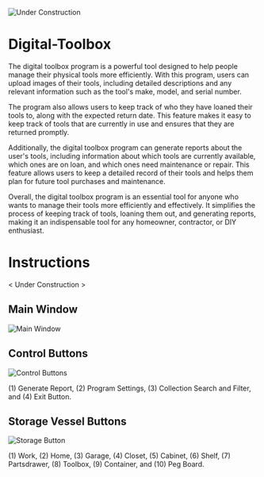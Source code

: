 ![Under Construction](https://user-images.githubusercontent.com/90804577/235811089-80b9bb64-8190-4145-b768-4a4fa93bdb05.png)

# Digital-Toolbox

The digital toolbox program is a powerful tool designed to help people manage their physical tools more efficiently. With this program, users can upload images of their tools, including detailed descriptions and any relevant information such as the tool's make, model, and serial number.

The program also allows users to keep track of who they have loaned their tools to, along with the expected return date. This feature makes it easy to keep track of tools that are currently in use and ensures that they are returned promptly.

Additionally, the digital toolbox program can generate reports about the user's tools, including information about which tools are currently available, which ones are on loan, and which ones need maintenance or repair. This feature allows users to keep a detailed record of their tools and helps them plan for future tool purchases and maintenance.

Overall, the digital toolbox program is an essential tool for anyone who wants to manage their tools more efficiently and effectively. It simplifies the process of keeping track of tools, loaning them out, and generating reports, making it an indispensable tool for any homeowner, contractor, or DIY enthusiast.

# Instructions 
< Under Construction >

## Main Window

![Main Window](https://github.com/DeadHandConspiracy/Digital-Toolbox/assets/90804577/4b0f56db-fe4d-44ff-b3c7-d9ae6e200431)

## Control Buttons
![Control Buttons](https://github.com/DeadHandConspiracy/Digital-Toolbox/assets/90804577/cbac5705-cfc6-4fdb-bc4e-7fd513b88085)

(1) Generate Report, (2) Program Settings, (3) Collection Search and Filter, and (4) Exit Button.

## Storage Vessel Buttons
![Storage Button](https://github.com/DeadHandConspiracy/Digital-Toolbox/assets/90804577/12c8a17a-7ccc-4790-a648-334928eb9b17)

(1) Work, (2) Home, (3) Garage, (4) Closet, (5) Cabinet, (6) Shelf, (7) Partsdrawer, (8) Toolbox, (9) Container, and (10) Peg Board.
